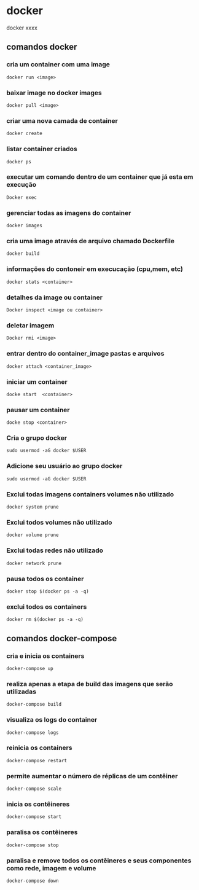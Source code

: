 # docker 
docker xxxx

##  comandos docker 
### cria um container com uma image
```
docker run <image>
```
### baixar image no docker images
```
docker pull <image>
```
### criar uma nova camada de container
```
docker create
```

### listar container criados 
```
docker ps
```

### executar um comando dentro de um container que já esta em execução 
```
Docker exec
```
### gerenciar todas as imagens do container 
```
docker images 
```

### cria uma image através de arquivo chamado Dockerfile
```
docker build 
```
### informações do contoneir em execucação (cpu,mem, etc)
```
docker stats <container>
```
### detalhes da image ou container 
```
Docker inspect <image ou container>
```
### deletar imagem
```
Docker rmi <image>
```

### entrar dentro do container_image pastas e arquivos
```
docker attach <container_image>
```
### iniciar um container
```
docke start  <container>
```

### pausar um container
```
docke stop <container>
```

### Cria o grupo docker
```
sudo usermod -aG docker $USER
```
### Adicione seu usuário ao grupo docker
```
sudo usermod -aG docker $USER
```

### Exclui todas imagens containers volumes não utilizado
```
docker system prune
```

### Exclui todos volumes não utilizado
```
docker volume prune
```

### Exclui todas redes  não utilizado 
```
docker network prune
```
### pausa todos os container
```
docker stop $(docker ps -a -q)
```
### exclui todos os containers 
```
docker rm $(docker ps -a -q)    
```

##  comandos docker-compose

### cria e inicia os containers 
```
docker-compose up
```

### realiza apenas a etapa de build das imagens que serão utilizadas
```
docker-compose build
```

### visualiza os logs do container 
```
docker-compose logs
```

### reinicia os containers 
```
docker-compose restart 
```

### permite aumentar o número de réplicas de um contêiner
```
docker-compose scale
```

### inicia os contêineres
```
docker-compose start
```

### paralisa os contêineres
```
docker-compose stop
```

### paralisa e remove todos os contêineres e seus componentes como rede, imagem e volume
```
docker-compose down
```

